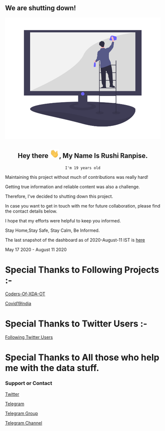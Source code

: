 ## We are shutting down!
<img src="https://github.com/covid19-thane/covid19-thane.github.io/blob/master/undraw_clean_up_ucm0.png?raw=true">
<div align="center">
<h2>Hey there <img src="https://github.com/rushiranpise/rushiranpise/blob/master/gifs/Hi.gif" width="30px">, My Name Is Rushi Ranpise.</h2>
<code>I'm 19 years old</code><br>
</div>

Maintaining this project without much of contributions was really hard!

Getting true information and reliable content was also a challenge.

Therefore, I've decided to shutting down this project.

In case you want to get in touch with me for future collaboration, please find the contact details below.

I hope that my efforts were helpful to keep you informed.

Stay Home,Stay Safe, Stay Calm, Be Informed.

The last snapshot of the dashboard as of 2020-August-11 IST is [here](https://covid19-thane.github.io/snapshot)

May 17 2020 - August 11 2020

# Special Thanks to Following Projects :-

[Coders-Of-XDA-OT](https://github.com/Coders-Of-XDA-OT/coronaSafety/)

[Covid19India](https://github.com/covid19india/covid19india-react/)

# Special Thanks to Twitter Users :-

[Following Twitter Users](https://twitter.com/Covid19Thane/following)

# Special Thanks to All those who help me with the data stuff.


### Support or Contact

[Twitter](https://twitter.com/covid19thane)

[Telegram](https://t.me/rushiranpise)

[Telegram Group](https://t.me/covid19thane)

[Telegram Channel](https://t.me/covid19thanepdates)

